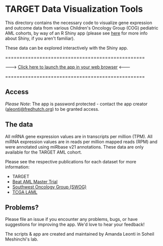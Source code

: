# TARGET Data Visualization Tools

This directory contains the necessary code to visualize gene expression and outcome data from various Children's Oncology Group (COG) pediatric AML cohorts, by way of an R Shiny app (please see [here](https://shiny.rstudio.com/) for more info about Shiny, if you aren't familiar). 

These data can be explored interactively with the Shiny app. 

=================================================

---> [Click here to launch the app in your web browser](https://meshinchi-data-viz.fredhutch.org/) <---

=================================================

## Access

*Please Note*: The app is password protected - contact the app creator (aleonti@fredhutch.org) to be granted access.

## The data

All mRNA gene expression values are in transcripts per million (TPM). All miRNA expression values are in reads per million mapped reads (RPM) and were annotated using miRbase v21 annotations. These data are only available for the TARGET AML cohort. 

Please see the respective publications for each dataset for more information:

- TARGET 
- [Beat AML Master Trial](https://pubmed.ncbi.nlm.nih.gov/30333627/)
- [Southwest Oncology Group (SWOG)](https://www.ncbi.nlm.nih.gov/pmc/articles/PMC3682338/)
- [TCGA LAML](https://www.nejm.org/doi/full/10.1056/NEJMoa1301689)

## Problems?

Please file an issue if you encounter any problems, bugs, or have suggestions for improving the app. We'd love to hear your feedback!

The scripts & app are created and maintained by Amanda Leonti in Soheil Meshinchi's lab. 
